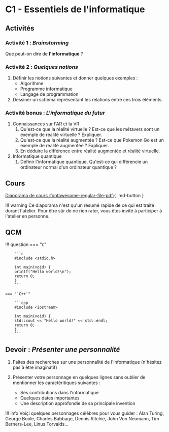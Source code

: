 # C1 - Essentiels de l'informatique

## Activités

### Activité 1 : _Brainstorming_

Que peut-on dire de **l'informatique** ?

### Activité 2 : _Quelques notions_

1. Définir les notions suivantes et donner quelques exemples :
    - Algorithme
    - Programme informatique
    - Langage de programmation
2. Dessiner un schéma représentant les relations entre ces trois éléments.


### Activité bonus : _L'informatique du futur_

 1. Connaissances sur l'AR et la VR
    1. Qu'est-ce que la réalité virtuelle ? Est-ce que les métavers sont un exemple de réalité virtuelle ? Expliquer.
    2. Qu'est-ce que la réalité augmentée ? Est-ce que Pokemon Go est un exemple de réalité augmentée ? Expliquer.
    3. En déduire la différence entre réalité augmentée et réalité virtuelle.
 2. Informatique quantique
    1. Définir l'informatique quantique. Qu'est-ce qui différencie un ordinateur normal d'un ordinateur quantique ?

## Cours

[Diaporama de cours :fontawesome-regular-file-pdf:](C1-cours.pdf){ .md-button }

!!! warning
    Ce diaporama n'est qu'un résumé rapide de ce qui est traité durant l'atelier. Pour être sûr de ne rien rater, vous êtes invité à participer à l'atelier en personne.

## QCM

!!! question
    === "`C`"

        ```c
        #include <stdio.h>

        int main(void) {
        printf("Hello world!\n");
        return 0;
        }
        ```

    === "`C++`"

        ```cpp
        #include <iostream>

        int main(void) {
        std::cout << "Hello world!" << std::endl;
        return 0;
        }
        ```


## Devoir : _Présenter une personnalité_

1. Faites des recherches sur une personnalité de l'informatique (n'hésitez pas à être imaginatif)

2. Présenter votre personnage en quelques lignes sans oublier de mentionner les caractéritiques suivantes :
    - Ses contributions dans l'informatique
    - Quelques dates importantes
    - Une description approfondie de sa principale invention

!!! info
    Voiçi quelques personnages célèbres pour vous guider : Alan Turing, George Boole, Charles Babbage, Dennis Ritchie, John Von Neumann, Tim Berners-Lee, Linus Torvalds...
